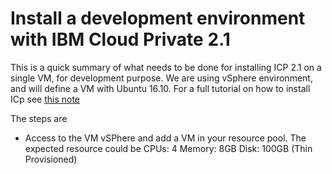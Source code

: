 # Install a development environment with IBM Cloud Private 2.1
This is a quick summary of what needs to be done for installing ICP 2.1 on a single VM, for development purpose. We are using vSphere environment, and will define a VM with Ubuntu 16.10. For a full tutorial on how to install ICp see [this note]()

The steps are
- Access to the VM vSPhere and add a VM in your resource pool. The expected resource could be
CPUs: 4 Memory: 8GB Disk: 100GB (Thin Provisioned)
